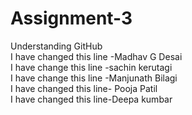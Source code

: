 # Assignment-3
Understanding GitHub
<br>
I have changed this line -Madhav G Desai
<br>
I have change this line -sachin kerutagi 
<br>
I have change this line -Manjunath Bilagi
<br>
I have changed this line- Pooja Patil
<br>
I have changed this line-Deepa kumbar

